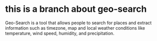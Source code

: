 # this is a branch about geo-search
Geo-Search is a tool that allows people to search for places and extract information such as timezone, map and local weather conditions like temperature, wind speed, humidity, and precipitation.
